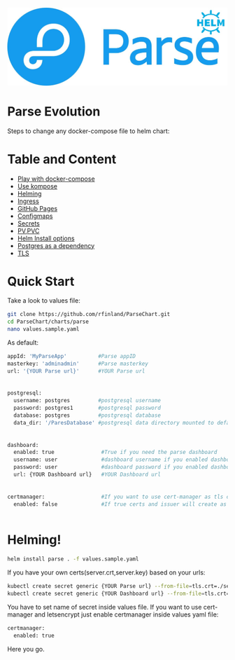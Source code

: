 ![Parse Evolution](images/logo.jpg)

# Parse Evolution

Steps to change any docker-compose file to helm chart:
# Table and Content
  - [Play with docker-compose](../master/doc/docker-compose.md)
  - [Use kompose](../master/doc/kompose.md)
  - [Helming](../master/doc/helming.md)
  - [Ingress](../master/doc/Ingress.md)
  - [GitHub Pages](../master/doc/GitHubPages.md)
  - [Configmaps](../master/doc/Configmaps.md)
  - [Secrets](../master/doc/Secrets.md)
  - [PV,PVC](../master/doc/pv-pvc.md)
  - [Helm Install options](../master/doc/Helm-Set.md)
  - [Postgres as a dependency](../master/doc/Postgress-Dep.md)
  - [TLS](../master/doc/TLS.md)


# Quick Start
Take a look to values file:
```bash 
git clone https://github.com/rfinland/ParseChart.git
cd ParseChart/charts/parse
nano values.sample.yaml
```
As default:
```bash
appId: 'MyParseApp'          #Parse appID 
masterkey: 'adminadmin'      #Parse masterkey 
url: '{YOUR Parse url}'      #YOUR Parse url 


postgresql:          
  username: postgres         #postgresql username
  password: postgres1        #postgresql password
  database: postgres         #postgresql database
  data_dir: '/ParesDatabase' #postgresql data directory mounted to default data dir


dashboard: 
  enabled: true               #True if you need the parse dashboard 
  username: user              #dashboard username if you enabled dashboard 
  password: user              #dashboard password if you enabled dashboard 
  url: {YOUR Dashboard url}   #YOUR Dashboard url


certmanager:                  #If you want to use cert-manager as tls connected to letsencrypt
  enabled: false              #If true certs and issuer will create as your urls for parse and dashboard
  
```
# Helming!

```bash
helm install parse . -f values.sample.yaml 
```
If you have your own certs(server.crt,server.key) based on your urls:
```bash
kubectl create secret generic {YOUR Parse url} --from-file=tls.crt=./server.crt --from-file=tls.key=./server.key 
kubectl create secret generic {YOUR Dashboard url} --from-file=tls.crt=./server.crt --from-file=tls.key=./server.key 
```
You have to set name of secret inside values file.
If you want to use cert-manager and letsencrypt just enable certmanager inside values yaml file:
```bash
certmanager:          
  enabled: true
``` 

Here you go.
